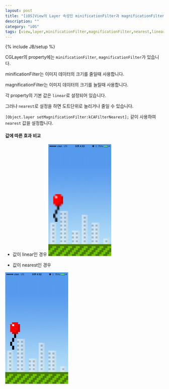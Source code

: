 ```yaml
---
layout: post
title: "[iOS]View의 Layer 속성인 minificationFilter과 magnificationFilter 정리"
description: ""
category: "iOS"
tags: [view,layer,minificationFilter,magnificationFilter,nearest,linear]
---
```

{% include JB/setup %}

CGLayer의 property에는 `minificationFilter`, `magnificationFilter`가 있습니다. 

minificationFilter는 이미지 데이터의 크기를 줄일때 사용합니다.

magnificationFilter는 이미지 데이터의 크기를 늘릴때 사용합니다.

각 property의 기본 값은 `linear`로 설정되어 있습니다.

그러나 `nearest`로 설정을 하면 도트단위로 늘리거나 줄일 수 있습니다.

`[Object.layer setMagnificationFilter:kCAFilterNearest];` 같이 사용하여 `nearest` 값을 설정합니다.



#### 값에 따른 효과 비교

- 값이 linear인 경우
<img src="/../../../../image/2014/02/layer-filterRendering-linear.png" alt="linear" style="width: 200px;"/><br/>

- 값이 nearest인 경우
<img src="/../../../../image/2014/02/layer-filterRendering-nearest.png" alt="linear" style="width: 200px;"/>